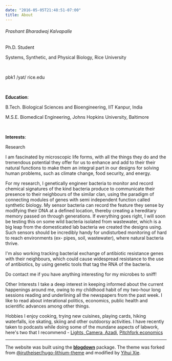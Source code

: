 ```yaml
---
date: "2016-05-05T21:48:51-07:00"
title: About
---
```


###### Prashant Bharadwaj Kalvapalle

Ph.D. Student

Systems, Synthetic, and Physical Biology, Rice University

​

pbk1 /yat/ rice.edu

​

**Education**:

B.Tech. Biological Sciences and Bioengineering, IIT Kanpur, India

M.S.E. Biomedical Engineering, Johns Hopkins University, Baltimore

​

**Interests**:

Research

I am fascinated by microscopic life forms, with all the things they do and the tremendous potential they offer for us to enhance and add to their their natural functions to make them an integral part in our designs for solving human problems, such as climate change, food security, and energy.

For my research, I genetically engineer bacteria to monitor and record chemical signatures of the kind bacteria produce to communicate their presence to their neighbours of the similar clan, using the paradigm of connecting modules of genes with semi independent function called synthetic biology. My sensor bacteria can record the feature they sense by modifying their DNA at a defined location, thereby creating a hereditary memory passed on through generations. If everything goes right, I will soon be testing this on some wild bacteria isolated from wastewater, which is a big leap from the domesticated lab bacteria we created the designs using. Such sensors should be incredibly handy for undisturbed monitoring of hard to reach environments (ex- pipes, soil, wastewater), where natural bacteria thrive.

I'm also working tracking bacterial exchange of antibiotic resistance genes with their neighbours, which could cause widespread resistance to the use of antibiotics, by using genetic tools that tag the RNA of the bacteria.

Do contact me if you have anything interesting for my microbes to sniff!
​

Other Interests
I take a deep interest in keeping informed about the current happenings around me, owing to my childhood habit of my two-hour long sessions reading and underlining all the newspapers from the past week. I like to read about interational politics, economics, public health and scientific advances among other things.


Hobbies
I enjoy cooking, trying new cuisines, playing cards, hiking waterfalls, ice skating, skiing and other outdoorsy activities. I have recently taken to podcasts while doing some of the mundane aspects of labwork, here's two that I recommend - [Lights, Camera, Azadi](https://www.stitcher.com/show/lights-camera-azadi), [Pitchfork economics](https://www.stitcher.com/show/pitchfork-economics-with-nick-hanauer)

-----------------

The website was built using the [**blogdown**](https://github.com/rstudio/blogdown) package. The theme was forked from [@jrutheiser/hugo-lithium-theme](https://github.com/jrutheiser/hugo-lithium-theme) and modified by [Yihui Xie](https://github.com/yihui/hugo-lithium).
